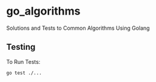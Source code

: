 # go_algorithms
Solutions and Tests to Common Algorithms Using Golang

## Testing

To Run Tests:

```bash
go test ./...
```